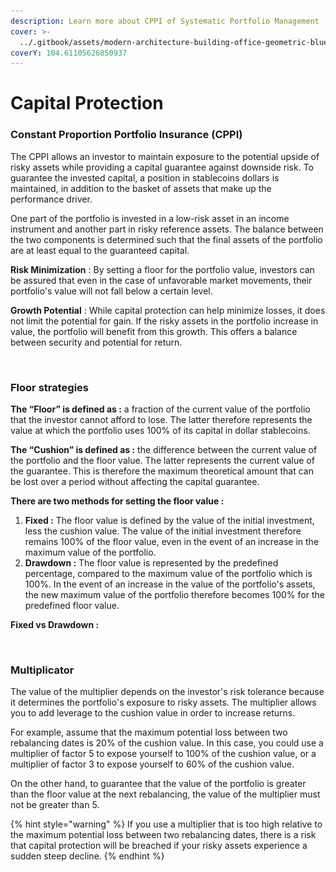 ```yaml
---
description: Learn more about CPPI of Systematic Portfolio Management
cover: >-
  ../.gitbook/assets/modern-architecture-building-office-geometric-blue-2560x1440-6640.jpeg
coverY: 104.61105626850937
---
```


# Capital Protection

### Constant Proportion Portfolio Insurance (CPPI)

The CPPI allows an investor to maintain exposure to the potential upside of risky assets while providing a capital guarantee against downside risk. To guarantee the invested capital, a position in stablecoins dollars is maintained, in addition to the basket of assets that make up the performance driver.

One part of the portfolio is invested in a low-risk asset in an income instrument and another part in risky reference assets. The balance between the two components is determined such that the final assets of the portfolio are at least equal to the guaranteed capital.

**Risk Minimization** : By setting a floor for the portfolio value, investors can be assured that even in the case of unfavorable market movements, their portfolio's value will not fall below a certain level.&#x20;

**Growth Potential** : While capital protection can help minimize losses, it does not limit the potential for gain. If the risky assets in the portfolio increase in value, the portfolio will benefit from this growth. This offers a balance between security and potential for return.

<figure><img src="../.gitbook/assets/Capture d’écran 2023-11-04 à 22.04.53.png" alt=""><figcaption></figcaption></figure>

### Floor strategies

**The “Floor” is defined as :** a fraction of the current value of the portfolio that the investor cannot afford to lose. The latter therefore represents the value at which the portfolio uses 100% of its capital in dollar stablecoins.

**The “Cushion” is defined as :** the difference between the current value of the portfolio and the floor value. The latter represents the current value of the guarantee. This is therefore the maximum theoretical amount that can be lost over a period without affecting the capital guarantee.

**There are two methods for setting the floor value :**

1. **Fixed :** The floor value is defined by the value of the initial investment, less the cushion value. The value of the initial investment therefore remains 100% of the floor value, even in the event of an increase in the maximum value of the portfolio.
2. **Drawdown :** The floor value is represented by the predefined percentage, compared to the maximum value of the portfolio which is 100%. In the event of an increase in the value of the portfolio's assets, the new maximum value of the portfolio therefore becomes 100% for the predefined floor value.

**Fixed vs Drawdown :**

<figure><img src="../.gitbook/assets/Capture d’écran 2023-11-05 à 21.08.14.png" alt=""><figcaption></figcaption></figure>

### Multiplicator

The value of the multiplier depends on the investor's risk tolerance because it determines the portfolio's exposure to risky assets. The multiplier allows you to add leverage to the cushion value in order to increase returns.

For example, assume that the maximum potential loss between two rebalancing dates is 20% of the cushion value. In this case, you could use a multiplier of factor 5 to expose yourself to 100% of the cushion value, or a multiplier of factor 3 to expose yourself to 60% of the cushion value.

On the other hand, to guarantee that the value of the portfolio is greater than the floor value at the next rebalancing, the value of the multiplier must not be greater than 5.

{% hint style="warning" %}
If you use a multiplier that is too high relative to the maximum potential loss between two rebalancing dates, there is a risk that capital protection will be breached if your risky assets experience a sudden steep decline.
{% endhint %}

<figure><img src="../.gitbook/assets/Capture d’écran 2023-11-04 à 16.02.37.png" alt=""><figcaption></figcaption></figure>
